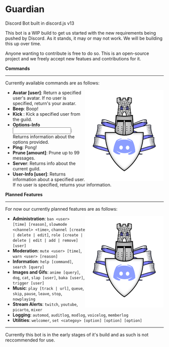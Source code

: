 # Guardian
Discord Bot built in discord.js v13


This bot is a WIP build to get us started with the new requirements being pushed by Discord. As it stands, it may or may not work. 
We will be building this up over time.

Anyone wanting to contribute is free to do so. This is an open-source project and we freely accept new featues and contributions for it.

**Commands**

---

Currently available commands are as follows:

<img align="right" width="250" src="Guardian.png">

 * **Avatar [user]**: Return a specified user's avatar. If no user is specified, return's your avatar. 
 * **Beep**: Boop!
 * **Kick <user>**: Kick a specified user from the guild. 
 * **Options-Info <input>**: Returns information about the options provided.
 * **Ping**: Pong!
 * **Prune [amount]**: Prune up to 99 messages. 
 * **Server**: Returns info about the current guild.
 * **User-Info [user]**: Returns information about a specified user. If no user is specified, returns your information. 

**Planned Features**

---

For now our currently planned features are as follows:

<img align="right" width="250" src="Guardian.png">

 * **Administration**: `ban <user> [time] [reason]`, `slowmode <channel> <time>`, `channel [create | delete | edit]`, `role [create | delete | edit | add | remove] [user]` 
 * **Moderation**: `mute <user> [time]`, `warn <user> [reason]`
 * **Information**: `help [command]`, `search [query]`
 * **Images and Gifs**: `anime [query]`, `dog`, `cat`, `slap [user]`, `baka [user]`, `trigger [user]`
 * **Music**: `play [track | url]`, `queue`, `skip`, `pause`, `leave`, `stop`, `nowplaying`
 * **Stream Alerts**: `twitch`, `youtube`, `picarto`, `mixer`
 * **Logging**: `automod`, `auditlog`, `modlog`, `voicelog`, `memberlog`
 * **Utilities**: `welcomer`, `set <categoy> [option] [option] [option]`
 
 ---

 Currently this bot is in the early stages of it's build and as such is not reccommended for use.

